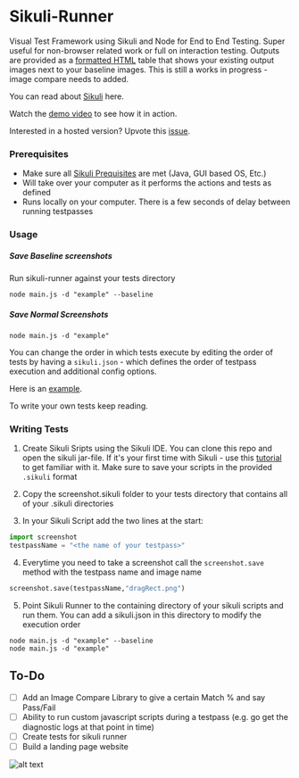 # Sikuli-Runner

Visual Test Framework using Sikuli and Node for End to End Testing. Super useful for non-browser related work or full on interaction testing. Outputs are provided as a [formatted HTML](https://htmlpreview.github.io/?https://github.com/rlingineni/Sikuli-Runner/blob/master/example/output.html) table that shows your existing output images next to your baseline images. This is still a works in progress -  image compare needs to added.

You can read about [Sikuli](http://sikulix.com/#home1) here.

Watch the [demo video](https://github.com/rlingineni/Sikuli-Runner/blob/master/sikuli-runner-demo.mov) to see how it in action.

Interested in a hosted version? Upvote this [issue](https://github.com/rlingineni/Sikuli-Runner/issues).

### Prerequisites

- Make sure all [Sikuli Prequisites](http://sikulix.com/quickstart/) are met (Java, GUI based OS, Etc.) 
- Will take over your computer as it performs the actions and tests as defined
- Runs locally on your computer. There is a few seconds of delay between running testpasses

### Usage

##### Save Baseline screenshots
Run sikuli-runner against your tests directory

```
node main.js -d "example" --baseline
```

##### Save Normal Screenshots
```
node main.js -d "example" 
```

You can change the order in which tests execute by editing the order of tests by having a `sikuli.json` - which defines the order of testpass execution and additional config options. 

Here is an [example](https://github.com/rlingineni/Sikuli-Runner/blob/master/example/sikuli.json). 

To write your own tests keep reading.

### Writing Tests

1. Create Sikuli Sripts using the Sikuli IDE. You can clone this repo and open the sikuli jar-file. If it's your first time with Sikuli - use this [tutorial](http://doc.sikuli.org/tutorials/sliders/sliders.html) to get familiar with it. Make sure to save your scripts in the provided `.sikuli` format


2. Copy the screenshot.sikuli folder to your tests directory that contains all of your .sikuli directories


3. In your Sikuli Script add the two lines at the start:

```python
import screenshot
testpassName = "<the name of your testpass>"
```

4. Everytime you need to take a screenshot call the `screenshot.save` method with the testpass name and image name

```python
screenshot.save(testpassName,"dragRect.png")
```

5. Point Sikuli Runner to the containing directory of your sikuli scripts and run them. You can add a sikuli.json in this directory to modify the execution order

```
node main.js -d "example" --baseline
node main.js -d "example"
```

## To-Do
- [ ] Add an Image Compare Library to give a certain Match % and say Pass/Fail
- [ ] Ability to run custom javascript scripts during a testpass (e.g. go get the diagnostic logs at that point in time)
- [ ] Create tests for sikuli runner
- [ ] Build a landing page website

![alt text](https://github.com/rlingineni/Sikuli-Runner/blob/master/logo.png)
